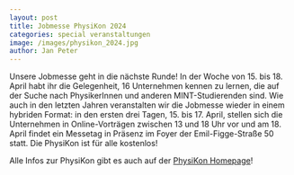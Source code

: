 ```yaml
---
layout: post
title: Jobmesse PhysiKon 2024
categories: special veranstaltungen
image: /images/physikon_2024.jpg
author: Jan Peter
---
```

Unsere Jobmesse geht in die nächste Runde!
In der Woche von 15. bis 18. April habt ihr die Gelegenheit, 16 Unternehmen kennen zu lernen, die auf der Suche nach PhysikerInnen und anderen MINT-Studierenden sind.
Wie auch in den letzten Jahren veranstalten wir die Jobmesse wieder in einem hybriden Format: 
in den ersten drei Tagen, 15. bis 17. April, stellen sich die Unternehmen in Online-Vorträgen zwischen 13 und 18 Uhr vor und am 18. April findet ein Messetag in Präsenz im Foyer der Emil-Figge-Straße 50 statt.
Die PhysiKon ist für alle kostenlos!

Alle Infos zur PhysiKon gibt es auch auf der [PhysiKon Homepage](https://physikon.pep-dortmund.org)!